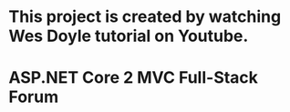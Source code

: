 # This project is created by watching Wes Doyle tutorial on Youtube.
# ASP.NET Core 2 MVC Full-Stack Forum

